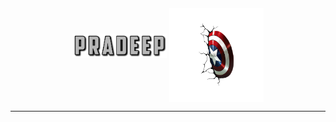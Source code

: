 <div align="center">
  <img src="./assets/images/fontbolt (5).png" alt="Pradeep" width="30%" style="vertical-align: middle; margin-top: -10px;"/>
  <img src="./assets/images/pngwing.com (6).png" alt="Right" width="30%" style="vertical-align: middle; margin-top: 20px;"/>
</div>

--- 